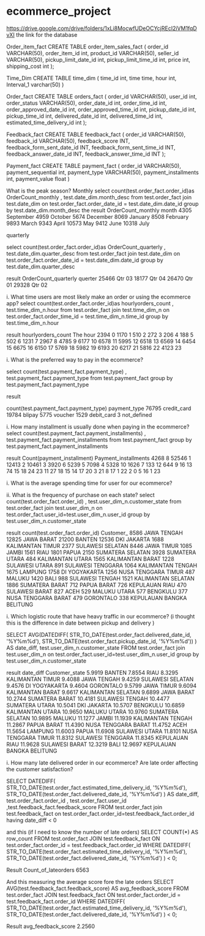 # ecommerce_project
https://drive.google.com/drive/folders/1xLi8MocwfUDeOCYcjREcI2iVM1fqDvXI
the link for the database 

Order_item_fact 
CREATE TABLE order_item_sales_fact (
    order_id VARCHAR(50),
    order_item_id int,
    product_id VARCHAR(50),
    seller_id VARCHAR(50),
    pickup_limit_date_id int,
    pickup_limit_time_id int,
    price int,
    shipping_cost int
);


Time_Dim
CREATE TABLE time_dim (
    time_id int,
    time time,
    hour  int,
    Interval_1 varchar(50)
)








Order_fact
CREATE TABLE orders_fact (
    order_id VARCHAR(50),
    user_id int,
    order_status VARCHAR(50),
    order_date_id int,
    order_time_id int,
    order_approved_date_id int,
    order_approved_time_id int,
    pickup_date_id int,
    pickup_time_id int,
    delivered_date_id int,
    delivered_time_id int,
    estimated_time_delivery_id int
);

Feedback_fact
CREATE TABLE feedback_fact (
    order_id VARCHAR(50),
    feedback_id VARCHAR(50),
    feedback_score INT,
    feedback_form_sent_date_id INT,
    feedback_form_sent_time_id INT,
    feedback_answer_date_id INT,
    feedback_answer_time_id INT
);



Payment_fact
CREATE TABLE payment_fact (
    order_id VARCHAR(50),
    payment_sequential int,
    payment_type VARCHAR(50),
    payment_installments int,
    payment_value float
)






















What is the peak season?
Monthly 
select count(test.order_fact.order_id)as OrderCount_monthly , test.date_dim.month_desc 
from 
	test.order_fact 
join 
	test.date_dim
on test.order_fact.order_date_id = test.date_dim.date_id
group by 
	test.date_dim.month_desc
the result
OrderCount_monthly	month
4305	September
4959	October
5674	December
8069	January
8508	February
9893	March
9343	April
10573	May
9412	June
10318	July






quarterly

select count(test.order_fact.order_id)as OrderCount_quarterly , test.date_dim.quarter_desc 
from 
	test.order_fact 
join 
	test.date_dim
on test.order_fact.order_date_id = test.date_dim.date_id
group by 
	test.date_dim.quarter_desc


result
OrderCount_quarterly	querter
25466	Qtr 03
18177	Qtr 04
26470	Qtr 01
29328	Qtr 02









i.	What time users are most likely make an order or using the ecommerce app?
select count(test.order_fact.order_id)as hourlyorders_count , test.time_dim_n.hour 
from 
	test.order_fact
join 
	test.time_dim_n
on
	test.order_fact.order_time_id = test.time_dim_n.time_id
group by 
	test.time_dim_n.hour

result
hourlyorders_count	The hour 
2394	0
1170	1
510	2
272	3
206	4
188	5
502	6
1231	7
2967	8
4785	9
6177	10
6578	11
5995	12
6518	13
6569	14
6454	15
6675	16
6150	17
5769	18
5982	19
6193	20
6217	21
5816	22
4123	23

























i.	What is the preferred way to pay in the ecommerce?

select count(test.payment_fact.payment_type) , test.payment_fact.payment_type
from 
	test.payment_fact
group by 
	test.payment_fact.payment_type

result


count(test.payment_fact.payment_type)	payment_type
76795	credit_card
19784	blipay
5775	voucher
1529	debit_card
3	not_defined











i.	How many installment is usually done when paying in the ecommerce?
select count(test.payment_fact.payment_installments) , test.payment_fact.payment_installments
from 
	test.payment_fact
group by 
	test.payment_fact.payment_installments

result
Count(payment_installment)	Payment_installments
4268	8
52546	1
12413	2
10461	3
3920	6
5239	5
7098	4
5328	10
1626	7
133	12
644	9
16	13
74	15
18	24
23	11
27	18
15	14
17	20
3	21
8	17
1	22
2	0
5	16
1	23



















i.	What is the average spending time for user for our ecommerce?

ii.	What is the frequency of purchase on each state?
select count(test.order_fact.order_id) , test.user_dim_n.customer_state
from 
	test.order_fact
join 
	test.user_dim_n
on 
	test.order_fact.user_id=test.user_dim_n.user_id
group by 
	 test.user_dim_n.customer_state


result
count(test.order_fact.order_id)	Customer_
8586	JAWA TENGAH
12825	JAWA BARAT
21200	BANTEN
12536	DKI JAKARTA
1688	KALIMANTAN TIMUR
2377	SULAWESI SELATAN
8446	JAWA TIMUR
1085	JAMBI
1561	RIAU
1801	PAPUA
2150	SUMATERA SELATAN
3928	SUMATERA UTARA
484	KALIMANTAN UTARA
1565	KALIMANTAN BARAT
1228	SULAWESI UTARA
891	SULAWESI TENGGARA
1064	KALIMANTAN TENGAH
1675	LAMPUNG
1758	DI YOGYAKARTA
1256	NUSA TENGGARA TIMUR
487	MALUKU
1420	BALI
988	SULAWESI TENGAH
1521	KALIMANTAN SELATAN
1886	SUMATERA BARAT
712	PAPUA BARAT
726	KEPULAUAN RIAU
470	SULAWESI BARAT
827	ACEH
529	MALUKU UTARA
577	BENGKULU
377	NUSA TENGGARA BARAT
479	GORONTALO
338	KEPULAUAN BANGKA BELITUNG



i.	Which logistic route that have heavy traffic in our ecommerce?  (i thought this is the difference in date between pickup and delivery )


SELECT AVG(DATEDIFF(
    STR_TO_DATE(test.order_fact.delivered_date_id, '%Y%m%d'),
    STR_TO_DATE(test.order_fact.pickup_date_id, '%Y%m%d'))
) AS date_diff,
test.user_dim_n.customer_state 
FROM test.order_fact
join test.user_dim_n
on test.order_fact.user_id=test.user_dim_n.user_id
group by test.user_dim_n.customer_state

result
date_diff	Customer_state
5.9919	BANTEN
7.8554	RIAU
8.3295	KALIMANTAN TIMUR
9.4088	JAWA TENGAH
9.4259	SULAWESI SELATAN
9.4576	DI YOGYAKARTA
9.4604	GORONTALO
9.5799	JAWA TIMUR
9.6094	KALIMANTAN BARAT
9.6617	KALIMANTAN SELATAN
9.6899	JAWA BARAT
10.2744	SUMATERA BARAT
10.4181	SULAWESI TENGAH
10.4477	SUMATERA UTARA
10.5041	DKI JAKARTA
10.5707	BENGKULU
10.6859	KALIMANTAN UTARA
10.9650	MALUKU UTARA
10.9760	SUMATERA SELATAN
10.9895	MALUKU
11.1277	JAMBI
11.1939	KALIMANTAN TENGAH
11.2867	PAPUA BARAT
11.4390	NUSA TENGGARA BARAT
11.4752	ACEH
11.5654	LAMPUNG
11.6003	PAPUA
11.6908	SULAWESI UTARA
11.8101	NUSA TENGGARA TIMUR
11.8312	SULAWESI TENGGARA
11.8345	KEPULAUAN RIAU
11.9628	SULAWESI BARAT
12.3219	BALI
12.9697	KEPULAUAN BANGKA BELITUNG




i.	How many late delivered order in our ecommerce? Are late order affecting the customer satisfaction?

SELECT DATEDIFF(
    STR_TO_DATE(test.order_fact.estimated_time_delivery_id, '%Y%m%d'),
    STR_TO_DATE(test.order_fact.delivered_date_id, '%Y%m%d')
) AS date_diff,
test.order_fact.order_id ,  test.order_fact.user_id ,test.feedback_fact.feedback_score 
FROM test.order_fact
join test.feedback_fact
on test.order_fact.order_id=test.feedback_fact.order_id
having date_diff < 0


and this (if I need to know the number of late orders)
SELECT 
    COUNT(*) AS row_count
FROM 
    test.order_fact
JOIN 
    test.feedback_fact 
    ON test.order_fact.order_id = test.feedback_fact.order_id
WHERE 
    DATEDIFF(
        STR_TO_DATE(test.order_fact.estimated_time_delivery_id, '%Y%m%d'),
        STR_TO_DATE(test.order_fact.delivered_date_id, '%Y%m%d')
    ) < 0;

Result
Count_of_lateorders
6563

And this measuring the average score fore the late orders 
SELECT 
    AVG(test.feedback_fact.feedback_score) AS avg_feedback_score
FROM 
    test.order_fact
JOIN 
    test.feedback_fact 
    ON test.order_fact.order_id = test.feedback_fact.order_id
WHERE 
    DATEDIFF(
        STR_TO_DATE(test.order_fact.estimated_time_delivery_id, '%Y%m%d'),
        STR_TO_DATE(test.order_fact.delivered_date_id, '%Y%m%d')
    ) < 0;

Result
avg_feedback_score
2.2560



